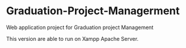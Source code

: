 # Graduation-Project-Managerment
Web application project for Graduation project Management

This version are able to run on Xampp Apache Server.
